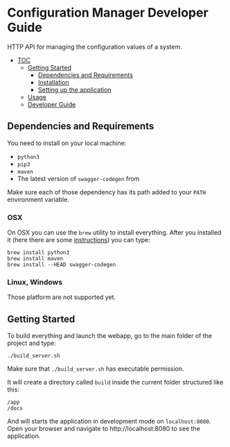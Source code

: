 
# Configuration Manager Developer Guide

HTTP API for managing the configuration values of a system.

* [TOC](#TOC)
    - [Getting Started](#getting-started)
        - [Dependencies and Requirements](#dependencies-and-requirements)
        - [Installation](#Installation)
        - [Setting up the application](#setting-up-the-application)
    - [Usage](#usage)
    - [Developer Guide](#developer-guide)
## Dependencies and Requirements 

You need to install on your local machine:

- `python3`
- `pip3`
- `maven`
- The latest version of `swagger-codegen` from 

Make sure each of those dependency has its path added to your `PATH` environment variable.

### OSX

On OSX you can use the `brew` utility to install everything.
After you installed it (here there are some [instructions](https://brew.sh/)) you can type:

```
brew install python3
brew install maven
brew install --HEAD swagger-codegen
```

### Linux, Windows

Those platform are not supported yet.

## Getting Started

To build everything and launch the webapp, go to the main folder of the project and type:

```
./build_server.sh
```

Make sure that `./build_server.sh` has executable permission.

It will create a directory called `build` inside the current folder structured like this:

    /app
    /docs

And will starts the application in development mode on `localhost:8080`.
Open your browser and navigate to http://localhost:8080 to see the application.

